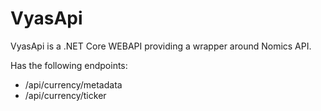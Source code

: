 # VyasApi

VyasApi is a .NET Core WEBAPI providing a wrapper around Nomics API. 

Has the following endpoints:
* /api/currency/metadata
* /api/currency/ticker






